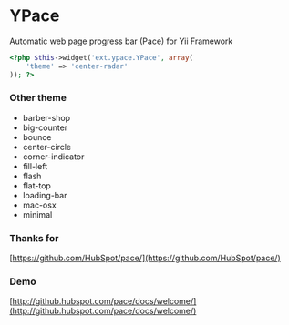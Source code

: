 # YPace

Automatic web page progress bar (Pace) for Yii Framework


```php
<?php $this->widget('ext.ypace.YPace', array(
	'theme' => 'center-radar' 
)); ?>
```
	
### Other theme

* barber-shop
* big-counter
* bounce
* center-circle
* corner-indicator
* fill-left
* flash
* flat-top
* loading-bar
* mac-osx
* minimal


### Thanks for 
[https://github.com/HubSpot/pace/](https://github.com/HubSpot/pace/)

### Demo
[http://github.hubspot.com/pace/docs/welcome/](http://github.hubspot.com/pace/docs/welcome/)
